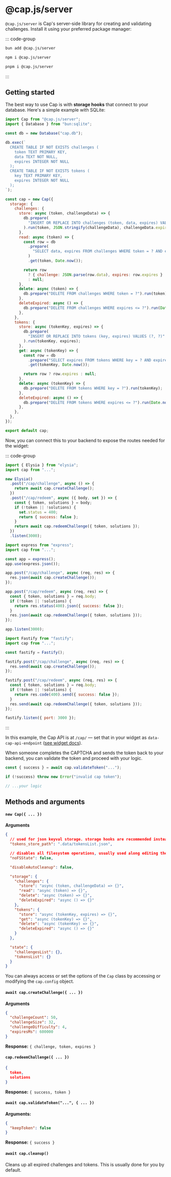 # @cap.js/server

`@cap.js/server` is Cap's server-side library for creating and validating challenges. Install it using your preferred package manager:

::: code-group

```bash [bun]
bun add @cap.js/server
```

```bash [npm]
npm i @cap.js/server
```

```bash [pnpm]
pnpm i @cap.js/server
```

:::

## Getting started

The best way to use Cap is with **storage hooks** that connect to your database. Here's a simple example with SQLite:

```js
import Cap from "@cap.js/server";
import { Database } from "bun:sqlite";

const db = new Database("cap.db");

db.exec(`
  CREATE TABLE IF NOT EXISTS challenges (
    token TEXT PRIMARY KEY,
    data TEXT NOT NULL,
    expires INTEGER NOT NULL
  );
  CREATE TABLE IF NOT EXISTS tokens (
    key TEXT PRIMARY KEY,
    expires INTEGER NOT NULL
  );
`);

const cap = new Cap({
  storage: {
    challenges: {
      store: async (token, challengeData) => {
        db.prepare(
          "INSERT OR REPLACE INTO challenges (token, data, expires) VALUES (?, ?, ?)"
        ).run(token, JSON.stringify(challengeData), challengeData.expires);
      },
      read: async (token) => {
        const row = db
          .prepare(
            "SELECT data, expires FROM challenges WHERE token = ? AND expires > ?"
          )
          .get(token, Date.now());

        return row
          ? { challenge: JSON.parse(row.data), expires: row.expires }
          : null;
      },
      delete: async (token) => {
        db.prepare("DELETE FROM challenges WHERE token = ?").run(token);
      },
      deleteExpired: async () => {
        db.prepare("DELETE FROM challenges WHERE expires <= ?").run(Date.now());
      },
    },
    tokens: {
      store: async (tokenKey, expires) => {
        db.prepare(
          "INSERT OR REPLACE INTO tokens (key, expires) VALUES (?, ?)"
        ).run(tokenKey, expires);
      },
      get: async (tokenKey) => {
        const row = db
          .prepare("SELECT expires FROM tokens WHERE key = ? AND expires > ?")
          .get(tokenKey, Date.now());

        return row ? row.expires : null;
      },
      delete: async (tokenKey) => {
        db.prepare("DELETE FROM tokens WHERE key = ?").run(tokenKey);
      },
      deleteExpired: async () => {
        db.prepare("DELETE FROM tokens WHERE expires <= ?").run(Date.now());
      },
    },
  },
});

export default cap;
```

Now, you can connect this to your backend to expose the routes needed for the widget:

::: code-group

```js [Elysia]
import { Elysia } from "elysia";
import cap from "...";

new Elysia()
  .post("/cap/challenge", async () => {
    return await cap.createChallenge();
  })
  .post("/cap/redeem", async ({ body, set }) => {
    const { token, solutions } = body;
    if (!token || !solutions) {
      set.status = 400;
      return { success: false };
    }
    return await cap.redeemChallenge({ token, solutions });
  })
  .listen(3000);
```

```js [Express]
import express from "express";
import cap from "...";

const app = express();
app.use(express.json());

app.post("/cap/challenge", async (req, res) => {
  res.json(await cap.createChallenge());
});

app.post("/cap/redeem", async (req, res) => {
  const { token, solutions } = req.body;
  if (!token || !solutions) {
    return res.status(400).json({ success: false });
  }
  res.json(await cap.redeemChallenge({ token, solutions }));
});

app.listen(3000);
```

```js [Fastify]
import Fastify from "fastify";
import cap from "...";

const fastify = Fastify();

fastify.post("/cap/challenge", async (req, res) => {
  res.send(await cap.createChallenge());
});

fastify.post("/cap/redeem", async (req, res) => {
  const { token, solutions } = req.body;
  if (!token || !solutions) {
    return res.code(400).send({ success: false });
  }
  res.send(await cap.redeemChallenge({ token, solutions }));
});

fastify.listen({ port: 3000 });
```

:::

In this example, the Cap API is at `/cap/` — set that in your widget as `data-cap-api-endpoint` ([see widget docs](./widget.md)).

When someone completes the CAPTCHA and sends the token back to your backend, you can validate the token and proceed with your logic.

```js
const { success } = await cap.validateToken("...");

if (!success) throw new Error("invalid cap token");

// ...your logic
```

## Methods and arguments

#### `new Cap({ ... })`

**Arguments**

```json
{
  // used for json keyval storage. storage hooks are recommended instead
  "tokens_store_path": ".data/tokensList.json",

  // disables all filesystem operations, usually used along editing the state. storage hooks are recommended instead
  "noFSState": false,

  "disableAutoCleanup": false,

  "storage": {
    "challenges": {
      "store": "async (token, challengeData) => {}",
      "read": "async (token) => {}",
      "delete": "async (token) => {}",
      "deleteExpired": "async () => {}"
    },
    "tokens": {
      "store": "async (tokenKey, expires) => {}",
      "get": "async (tokenKey) => {}",
      "delete": "async (tokenKey) => {}",
      "deleteExpired": "async () => {}"
    }
  },

  "state": {
    "challengesList": {},
    "tokensList": {}
  }
}
```

You can always access or set the options of the `Cap` class by accessing or modifying the `cap.config` object.

#### `await cap.createChallenge({ ... })`

**Arguments**

```json
{
  "challengeCount": 50,
  "challengeSize": 32,
  "challengeDifficulty": 4,
  "expiresMs": 600000
}
```

**Response:** `{ challenge, token, expires }`

#### `cap.redeemChallenge({ ... })`

```json
{
  token,
  solutions
}
```

**Response:** `{ success, token }`

#### `await cap.validateToken("...", { ... })`

**Arguments:**

```json
{
  "keepToken": false
}
```

**Response:** `{ success }`

#### `await cap.cleanup()`

Cleans up all expired challenges and tokens. This is usually done for you by default.

